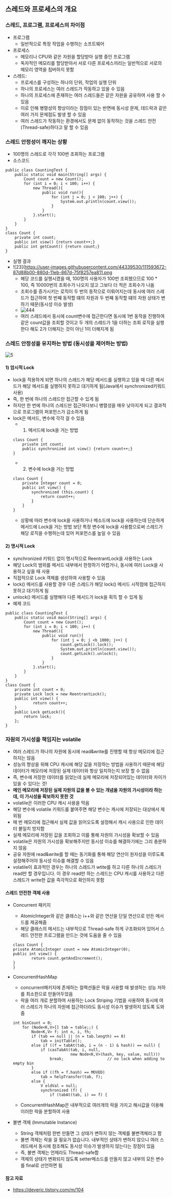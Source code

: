 ## 스레드와 프로세스의 개요

### 스레드, 프로그램, 프로세스의 차이점
- 프로그램
    - 일반적으로 특정 작업을 수행하는 소프트웨어
- 프로세스 
    - 메모리나 CPU와 같은 자원을 할당받아 실행 중인 프로그램
    - 독자적인 메모리를 할당받아서 서로 다른 프로세스끼리는 일반적으로 서로의 메모리 영역을 침버하지 못함
- 스레드: 
    - 프로세스를 구성하는 하나의 단위, 작업의 실행 단위
    - 하나의 프로세스는 여러 스레드가 작동하고 있을 수 있음
    - 하나의 프로세스에 존재하는 여러 스레드들은 같은 자원을 공유하여 사용 할 수 있음
    - 이로 인해 병렬성의 향상이라는 장점이 있는 반면에 동시성 문제, 데드락과 같은 여러 가지 문제점도 발생 할 수 있음
    - 여러 스레드가 작동하는 환경에서도 문제 없이 동작하는 것을 스레드 안전(Thread-safe)하다고 말 할 수 있음

### 스레드 안정성이 깨지는 상황
- 100명의 스레드로 각각 100번 조회하는 프로그램
- 소스코드
~~~
public class CountingTest {
    public static void main(String[] args) {
        Count count = new Count();
        for (int i = 0; i < 100; i++) {
            new Thread(){
                public void run(){
                    for (int j = 0; j < 100; j++) {
                        System.out.println(count.view());
                    }
                }
            }.start();
        }
    }
}
class Count {
    private int count;
    public int view() {return count++;}
    public int getCount() {return count;}
}
~~~
- 실행 결과
- ![23](https://user-images.githubusercontent.com/44339530/111593672-87d88b00-880d-11eb-867d-75f8257ea811.png<br>
    - 해당 코드를 실행시켰을 때, 100명의 사용자가 100번 조회했으므로 100 * 100, 즉 10000번의 조회수가 나오지 않고 그보다 더 적은 조회수가 나옴
    - 조회수를 증가시키는 로직이 두 번의 동작으로 이뤄어지는데 동시에 여러 스레드가 접근하여 첫 번쨰 동작할 떄의 자원과 두 번쨰 동작할 떄의 자원 상태가 변하기 때문(동시성 이슈 발생)
    - ![444](https://user-images.githubusercontent.com/44339530/111594093-f87fa780-880d-11eb-83e6-a64166bbaa7a.png)<br>
    - 여러 스레드에서 동시에 count변수에 접근한다면 동시에 1번 동작을 진행하여 같은 count값을 조회할 것이고 두 개의 스레드가 1을 더하는 조회 로직을 실행한다 해도 2가 더해지는 것이 아닌 1이 더해지게 됨

### 스레드 안정성을 유지하는 방법 (동시성을 제어하는 방법)
![5](https://user-images.githubusercontent.com/44339530/111594329-4694ab00-880e-11eb-8d72-8549f47bd742.png)<br>
#### 1) 암시적 Lock
- lock을 적용하게 되면 하나의 스레드가 해당 메서드를 실행하고 있을 때 다른 메서드가 해당 메서드를 실행하지 못하고 대기하게 됨(Java에서 synchronized키워드 사용)
- 즉, 한 번에 하나의 스레드만 접근할 수 있게 됨
- 하지만 한 번에 하나의 스레드만 접근하다보니 병렬성을 매우 낮아지게 되고 결과적으로 프로그램의 퍼포먼스가 감소하게 됨
- lock은 메서드, 변수에 각각 걸 수 있음
    - 1) 메서드에 lock을 거는 방법
    ~~~
    class Count {
        private int count;
        public synchronized int view() {return count++;}
    }
    ~~~
    - 2) 변수에 lock을 거는 방법
    ~~~
    class Count {
        private Integer count = 0;
        public int view() {
            synchronized (this.count) {
                return count++;
            }
        }
    }
    ~~~
    - 상황에 따라 변수에 lock을 사용하거나 메소드에 lock을 사용하는데 단순하게 메서드에 Lock을 거는 방법 보단 특정 변수에 lock을 사용함으로써 스레드가 해당 로직을 수행하는데 있어 퍼포먼스를 높일 수 있음

#### 2) 명시적 Lock
- synchronized 키워드 없이 명시적으로 ReentrantLock을 사용하는 Lock
- 해당 Lock의 범위를 메서드 내부에서 한정하기 어렵거나, 동시에 여러 Lock을 사용하고 싶을 때 사용
- 직접적으로 Lock 객체를 생성하여 사용할 수 있음
- lock() 메서드를 사용할 경우 다른 스레드가 해당 lock() 메서드 시작점에 접근하지 못하고 대기하게 됨
- unlock() 메서드를 실행해야 다른 메서드가 lock을 획득 할 수 있게 됨
- 예제 코드
~~~
public class CountingTest {
    public static void main(String[] args) {
        Count count = new Count();
        for (int i = 0; i < 100; i++) {
            new Thread(){
                public void run(){
                    for (int j = 0; j <b 1000; j++) {
                        count.getLock().lock();
                        System.out.println(count.view());
                        count.getLock().unlock();
                    }
                }
            }.start();
        }
    }
}
class Count {
    private int count = 0;
    private Lock lock = new ReentrantLock();
    public int view() {
            return count++;
    }
    public Lock getLock(){
        return lock;
    };
}
~~~

### 자원의 가시성을 책임지는 volatile
- 여러 스레드가 하나의 자원에 동시에 read&write를 진행할 때 항상 메모리에 접근하지는 않음
- 성능의 향상을 위해 CPU 캐시에 해당 값을 저장하는 방법을 사용하기 때문에 해당 데이터가 메모리에 저장된 실제 데이터와 항상 일치하는지 보장 할 수 없음
- 즉, 변수에 저장한 데이터를 읽었는데 실제 메모리에 저장되어있는 데이터와 차이가 있을 수 있다는 것!
- <b>메인 메모리에 저장된 실제 자원의 값을 볼 수 있는 개념을 자원의 가시성이라 하는데, 이 가시성을 확보하지 못한 것</b>
- volatile은 이러한 CPU 캐시 사용을 막음
- 해당 변수에 volatile 키워드를 붙여주면 해당 변수는 캐시에 저장되는 대상에서 제외됨
- 매 번 메모리에 접근해서 실제 값을 읽어오도록 설정해서 캐시 사용으로 인한 데이터 불일치 방지함
- 실제 메모리에 저장된 값을 조회하고 이를 통해 자원의 가시성을 확보할 수 있음
- volatile은 자원의 가시성을 확보해주지만 동시성 이슈를 해결하기에는 그리 충분하지 않음
- 공유 자원에 read&write를 할 때는 동기화를 통해 해당 연산이 원자성을 이루도록 설정해주어야 동시성 이슈를 해결할 수 있음
- volatile이 효과적인 경우는 하나의 스레드가 wtite를 하고 다른 하나의 스레드가 read만 할 경우입니다. 이 경우 read만 하는 스레드는 CPU 캐시를 사용하고 다른 스레드가 write한 값을 즉각적으로 확인하지 못함

#### 스레드 안전한 객체 사용
- Concurrent 패키지
    - AtomicInteger와 같은 클래스는 i++와 같은 연산을 단일 연산으로 만든 메서드를 제공해줌
    - 해당 클래스의 메서드는 내부적으로 Thread-safe 하게 구조화되어 있어서 스레드 안전한 프로그램을 만드는 것에 도움을 줄 수 있음
    ~~~
    class Count {
    private AtomicInteger count = new AtomicInteger(0);
    public int view() {
            return count.getAndIncrement();
    }
    }
    ~~~

- ConcurrentHashMap
    - concurrent패키지에 존재하는 컬랙션들은 락을 사용할 때 발생하는 성능 저하를 최소한으로 만들어두었음
    - 락을 여러 개로 분할하여 사용하는 Lock Striping 기법을 사용하여 동시에 여러 스레드가 하나의 자원에 접근하더라도 동시성 이슈가 발생하지 않도록 도와줌
    ~~~
    int binCount = 0;
        for (Node<K,V>[] tab = table;;) {
            Node<K,V> f; int n, i, fh;
            if (tab == null || (n = tab.length) == 0)
                tab = initTable();
            else if ((f = tabAt(tab, i = (n - 1) & hash)) == null) {
                if (casTabAt(tab, i, null,
                             new Node<K,V>(hash, key, value, null)))
                    break;                   // no lock when adding to empty bin
            }
            else if ((fh = f.hash) == MOVED)
                tab = helpTransfer(tab, f);
            else {
                V oldVal = null;
                synchronized (f) {
                    if (tabAt(tab, i) == f) {
    ~~~
    - ConcurrentHashMap은 내부적으로 여러개의 락을 가지고 해시값을 이용해 이러한 락을 분할하여 사용

- 불변 객체 (Immutable Instance)
    - String 객체처럼 한번 만들면 그 상태가 변하지 않는 객체를 불변객체라고 함
    - 불변 객체는 락을 걸 필요가 없습니다. 내부적인 상태가 변하지 않으니 여러 스레드에서 동시에 참조해도 동시성 이슈가 발생하지 않는다는 장점이 있음
    - 즉, 불변 객체는 언제라도 Thread-safe함
    - 객체의 상태가 변화되지 않도록 setter메소드를 만들지 않고 내부의 모든 변수를 final로 선언하면 됨

#### 참고 자료
- https://deveric.tistory.com/m/104